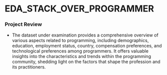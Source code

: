 # EDA_STACK_OVER_PROGRAMMER



### Project Review 
- The dataset under examination provides a comprehensive overview of various aspects related to programming, including demographics, education, employment status, country, compensation preferences, and technological preferences among programmers. It offers valuable insights into the characteristics and trends within the programming community, shedding light on the factors that shape the profession and its practitioners.
